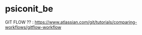 # psiconit_be

GIT FLOW ?? : https://www.atlassian.com/git/tutorials/comparing-workflows/gitflow-workflow 
